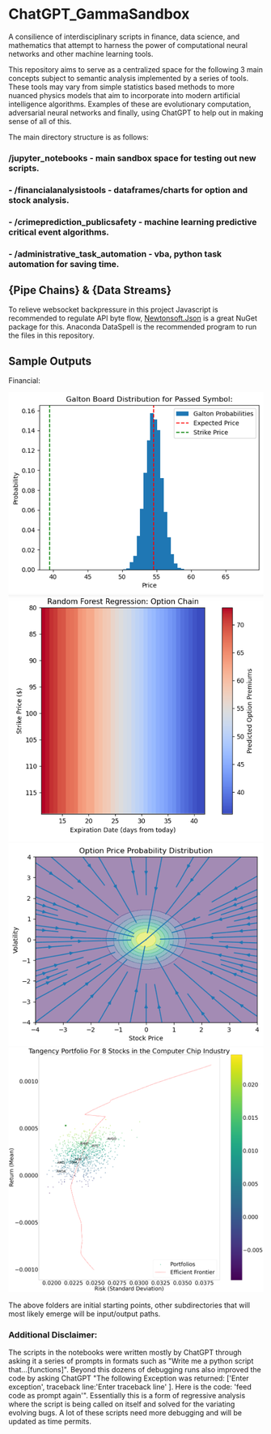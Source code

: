 # ChatGPT_GammaSandbox
A consilience of interdisciplinary scripts in finance, data science, and mathematics that attempt to harness the power of computational neural networks and other machine learning tools.

This repository aims to serve as a centralized space for the following 3 main concepts subject to semantic analysis implemented by a series of tools. These tools may vary from simple statistics based methods to more nuanced physics models that aim to incorporate into modern artificial intelligence algorithms. Examples of these are evolutionary computation, adversarial neural networks and finally, using ChatGPT to help out in making sense of all of this.

The main directory structure is as follows:

### /jupyter_notebooks - main sandbox space for testing out new scripts.

   ### - /financialanalysistools - dataframes/charts for option and stock analysis.
      
   ### - /crimeprediction_publicsafety - machine learning predictive critical event algorithms.
      
   ### - /administrative_task_automation - vba, python task automation for saving time.
   

## {Pipe Chains} & {Data Streams}
To relieve websocket backpressure in this project Javascript is recommended to regulate API byte flow, [Newtonsoft.Json](https://www.nuget.org/packages/Newtonsoft.Json "Newtonsoft.Json") is a great NuGet package for this. Anaconda DataSpell is the recommended program to run the files in this repository.
   
## Sample Outputs

Financial:

![Galton Probability Board](/sample_outputs/financial/GaltonBoard.png)
![Random Forest of an Option Contract](/sample_outputs/financial/RandomForest1.PNG)
![Option Pricing Model B](/sample_outputs/financial/ChatGPT-options-price-modeling2.png)
![Efficient Frontier and the Tangency Portfolio](/sample_outputs/financial/1stAprilTangencyPortfolio.png)

      
The above folders are initial starting points, other subdirectories that will most likely emerge will be input/output paths.

 ### Additional Disclaimer: 
The scripts in the notebooks were written mostly by ChatGPT through asking it a series of prompts in formats such as "Write me a python script that...[functions]". Beyond this dozens of debugging runs also improved the code by asking ChatGPT "The following Exception was returned: ['Enter exception', traceback line:'Enter traceback line' ]. Here is the code: 'feed code as prompt again'". Essentially this is a form of regressive analysis where the script is being called on itself and solved for the variating evolving bugs. A lot of these scripts need more debugging and will be updated as time permits.
